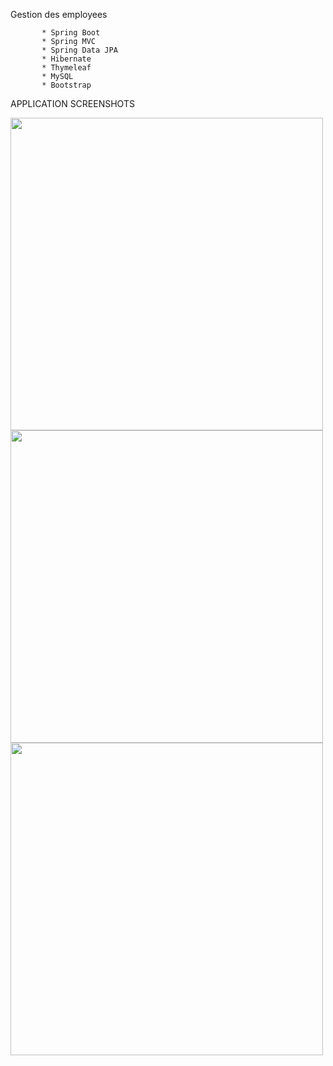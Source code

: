 
Gestion des employees

           * Spring Boot
           * Spring MVC
           * Spring Data JPA 
           * Hibernate
           * Thymeleaf
           * MySQL 
           * Bootstrap
 
 
APPLICATION SCREENSHOTS


<img src="https://i.ibb.co/6rLQJyZ/1.jpg" width="500">
<img src="https://i.ibb.co/1LvgfxZ/2.jpg" width="500">
<img src="https://i.ibb.co/vq8S12m/3.jpg" width="500">


